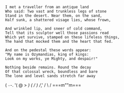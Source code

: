     I met a traveller from an antique land
    Who said: Two vast and trunkless legs of stone
    Stand in the desert. Near them, on the sand,
    Half sunk, a shattered visage lies, whose frown,

    And wrinkled lip, and sneer of cold command,
    Tell that its sculptor well those passions read
    Which yet survive, stamped on these lifeless things,
    The hand that mocked them and the heart that fed.

    And on the pedestal these words appear:
    "My name is Ozymandias, king of kings:
    Look on my works, ye Mighty, and despair!"

    Nothing beside remains. Round the decay
    Of that colossal wreck, boundless and bare
    The lone and level sands stretch far away


(
  `-`-.
  '( @ >
   _) (
  /    )
 /_,'  / 
   \  / 
===m""m===

